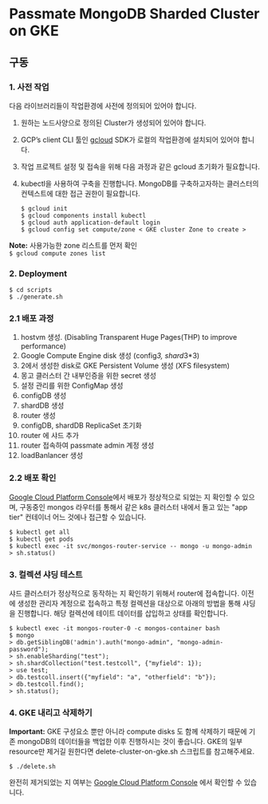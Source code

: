 # Passmate MongoDB Sharded Cluster on GKE 

## 구동

### 1. 사전 작업

다음 라이브러리들이 작업환경에 사전에 정의되어 있어야 합니다.

1. 원하는 노드사양으로 정의된 Cluster가 생성되어 있어야 합니다. 
2. GCP’s client CLI 툴인 [gcloud](https://cloud.google.com/sdk/docs/quickstarts) SDK가 로컬의 작업환경에 설치되어 있어야 합니다.  
3. 작업 프로젝트 설정 및 접속을 위해 다음 과정과 같은 gcloud 초기화가 필요합니다.
4. kubectl을 사용하여 구축을 진행합니다. MongoDB를 구축하고자하는 클러스터의 컨텍스트에 대한 접근 권한이 필요합니다.

    ```
    $ gcloud init
    $ gcloud components install kubectl
    $ gcloud auth application-default login
    $ gcloud config set compute/zone < GKE cluster Zone to create >
    ```

**Note:** 사용가능한 zone 리스트를 먼저 확인<br> `$ gcloud compute zones list`


### 2. Deployment

    $ cd scripts
    $ ./generate.sh

### 2.1 배포 과정
   1. hostvm 생성. (Disabling Transparent Huge Pages(THP) to improve performance) 
   2. Google Compute Engine disk 생성 (config*3, shard*3*3)
   3. 2에서 생성한 disk로 GKE Persistent Volume 생성 (XFS filesystem)
   4. 몽고 클러스터 간 내부인증을 위한 secret 생성
   5. 설정 관리를 위한 ConfigMap 생성
   6. configDB 생성
   7. shardDB 생성
   8. router 생성
   9. configDB, shardDB ReplicaSet 초기화
   10. router 에 샤드 추가
   11. router 접속하여 passmate admin 계정 생성
   12. loadBanlancer 생성


### 2.2 배포 확인
[Google Cloud Platform Console](https://console.cloud.google.com)에서 배포가 정상적으로 되었는 지 확인할 수 있으며, 구동중인 mongos 라우터를 통해서 같은 k8s 클러스터 내에서 돌고 있는 "app tier" 컨테이너 어느 것에나 접근할 수 있습니다. 


   ```
   $ kubectl get all
   $ kubectl get pods
   $ kubectl exec -it svc/mongos-router-service -- mongo -u mongo-admin
   > sh.status()
   ```

### 3. 컬렉션 샤딩 테스트

샤드 클러스터가 정상적으로 동작하는 지 확인하기 위해서 router에 접속합니다. 이전에 생성한 관리자 계정으로 접속하고 특정 컬렉션을 대상으로 아래의 방법을 통해 샤딩을 진행합니다.
해당 컬렉션에 테이트 데이터를 삽입하고 상태를 확인합니다.

    $ kubectl exec -it mongos-router-0 -c mongos-container bash
    $ mongo
    > db.getSiblingDB('admin').auth("mongo-admin", "mongo-admin-password");
    > sh.enableSharding("test");
    > sh.shardCollection("test.testcoll", {"myfield": 1});
    > use test;
    > db.testcoll.insert({"myfield": "a", "otherfield": "b"});
    > db.testcoll.find();
    > sh.status();

### 4. GKE 내리고 삭제하기 

**Important:** GKE 구성요소 뿐만 아니라 compute disks 도 함께 삭제하기 때문에 기존 mongoDB의 데이터들을 백업한 이후 진행하시는 것이 좋습니다.
GKE의 일부 resource만 제거길 원한다면 delete-cluster-on-gke.sh 스크립트를 참고해주세요.

    $ ./delete.sh

완전히 제거되었는 지 여부는 [Google Cloud Platform Console](https://console.cloud.google.com) 에서 확인할 수 있습니다.

